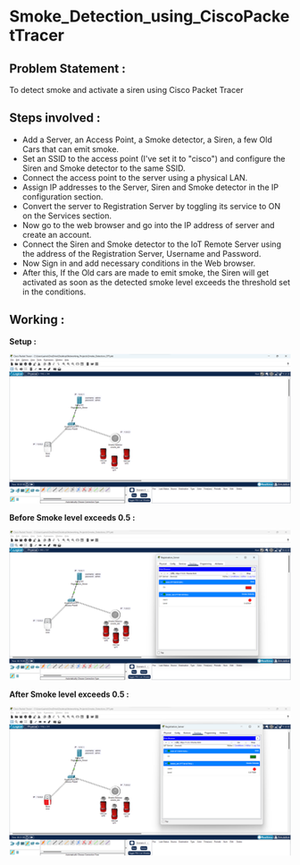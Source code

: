 # Smoke_Detection_using_CiscoPacketTracer


## **Problem Statement :**

To detect smoke and activate a siren using Cisco Packet Tracer

## **Steps involved :**
  - Add a Server, an Access Point, a Smoke detector, a Siren, a few Old Cars that can emit smoke.
  - Set an SSID to the access point (I've set it to "cisco") and configure the Siren and Smoke detector to the same SSID.
  - Connect the access point to the server using a physical LAN.
  - Assign IP addresses to the Server, Siren and Smoke detector in the IP configuration section.
  - Convert the server to Registration Server by toggling its service to ON on the Services section.
  - Now go to the web browser and go into the IP address of server and create an account.
  - Connect the Siren and Smoke detector to the IoT Remote Server using the address of the Registration Server, Username and Password.
  - Now Sign in and add necessary conditions in the Web browser.
  - After this, If the Old cars are made to emit smoke, the Siren will get activated as soon as the detected smoke level exceeds the threshold set in the conditions.
  
  
  ## **Working :**

**Setup :**


![](Images/SS.png)


**Before Smoke level exceeds 0.5 :**


![](Images/Test1.png)


**After Smoke level exceeds 0.5 :**


![](Images/Test2.png)
